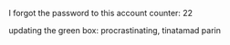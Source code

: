I forgot the password to this account counter: 22

updating the green box:
procrastinating, tinatamad parin
